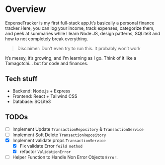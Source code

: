 # Overview

ExpenseTracker is my first full-stack app.It’s basically a personal finance tracker.Here, you can log your income, track expenses, categorize them, and peek at summaries
while I learn Node JS, design patterns, SQLite3 and how to not completely break everything.

> Disclaimer: Don’t even try to run this. It probably won’t work

It’s messy, it’s growing, and I’m learning as I go. Think of it like a Tamagotchi… but for code and finances.

## Tech stuff

- Backend: Node.js + Express
- Frontend: React + Tailwind CSS
- Database: SQLite3

## TODOs

- [ ] Implement Update `TransactionRepository` & `TransactionService`
- [ ] Implement Soft Delete `TransactionRepository`
- [x] Implement validate props `TransactionService`
  - [x] Fix validate Error `feild method`
  - [x] refactor `ValidationError`
- [ ] Helper Function to Handle Non Error Objects `Error`.
